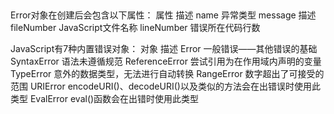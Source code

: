 ##
Error对象在创建后会包含以下属性：
属性              描述
name              异常类型
message           描述
fileNumber        JavaScript文件名称
lineNumber        错误所在代码行数


JavaScript有7种内置错误对象：
对象                      描述
Error                     一般错误——其他错误的基础
SyntaxError               语法未遵循规范
ReferenceError            尝试引用为在作用域内声明的变量
TypeError                 意外的数据类型，无法进行自动转换
RangeError                数字超出了可接受的范围
URIError                  encodeURI()、decodeURI()以及类似的方法会在出错误时使用此类型
EvalError                 eval()函数会在出错时使用此类型
